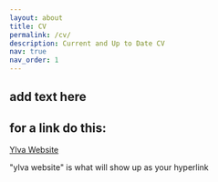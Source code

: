 ```yaml
---
layout: about
title: CV
permalink: /cv/
description: Current and Up to Date CV
nav: true
nav_order: 1
---
```




## add text here

## for a link do this: 
[Ylva Website](https://www.ylva-publishing.com/product/a-heist-story-by-ellen-simpson/) 

"ylva website" is what will show up as your hyperlink



## 

